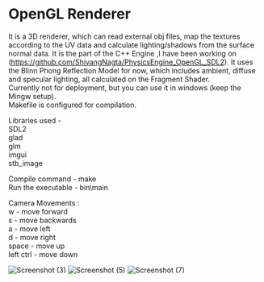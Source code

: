 # OpenGL Renderer
It is a 3D renderer, which can read external obj files, map the textures according to the UV data and calculate lighting/shadows from the surface normal data. It is the part of the C++ Engine ,I have been working on (https://github.com/ShivangNagta/PhysicsEngine_OpenGL_SDL2). It uses the Blinn Phong Reflection Model for now, which includes ambient, diffuse and specular lighting, all calculated on the Fragment Shader. <br/>
Currently not for deployment, but you can use it in windows (keep the Mingw setup). <br/>
Makefile is configured for compilation. <br/>

Libraries used - <br/>
SDL2<br/>
glad<br/>
glm<br/>
imgui<br/>
stb_image<br/>

Compile command - make <br/>
Run the executable - bin\main <br/>

Camera Movements : <br/>
w - move forward  <br/>
s - move backwards <br/>
a - move left <br/>
d - move right <br/>
space - move up <br/>
left ctrl - move down <br/>

![Screenshot (3)](https://github.com/user-attachments/assets/987a7681-30ab-41a2-a671-5bca3411ba60)
![Screenshot (5)](https://github.com/user-attachments/assets/5f3d33ac-ddef-4ed8-811a-349e184a9335)
![Screenshot (7)](https://github.com/user-attachments/assets/7d259c2e-6efd-4832-b355-ce3b6aaf611f)
